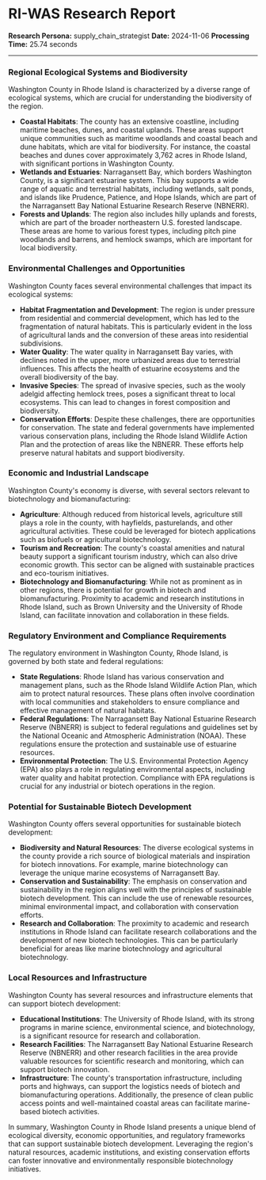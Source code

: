 # RI-WAS Research Report

**Research Persona:** supply_chain_strategist
**Date:** 2024-11-06
**Processing Time:** 25.74 seconds

---

### Regional Ecological Systems and Biodiversity

Washington County in Rhode Island is characterized by a diverse range of ecological systems, which are crucial for understanding the biodiversity of the region.

- **Coastal Habitats**: The county has an extensive coastline, including maritime beaches, dunes, and coastal uplands. These areas support unique communities such as maritime woodlands and coastal beach and dune habitats, which are vital for biodiversity. For instance, the coastal beaches and dunes cover approximately 3,762 acres in Rhode Island, with significant portions in Washington County.
- **Wetlands and Estuaries**: Narragansett Bay, which borders Washington County, is a significant estuarine system. This bay supports a wide range of aquatic and terrestrial habitats, including wetlands, salt ponds, and islands like Prudence, Patience, and Hope Islands, which are part of the Narragansett Bay National Estuarine Research Reserve (NBNERR).
- **Forests and Uplands**: The region also includes hilly uplands and forests, which are part of the broader northeastern U.S. forested landscape. These areas are home to various forest types, including pitch pine woodlands and barrens, and hemlock swamps, which are important for local biodiversity.

### Environmental Challenges and Opportunities

Washington County faces several environmental challenges that impact its ecological systems:

- **Habitat Fragmentation and Development**: The region is under pressure from residential and commercial development, which has led to the fragmentation of natural habitats. This is particularly evident in the loss of agricultural lands and the conversion of these areas into residential subdivisions.
- **Water Quality**: The water quality in Narragansett Bay varies, with declines noted in the upper, more urbanized areas due to terrestrial influences. This affects the health of estuarine ecosystems and the overall biodiversity of the bay.
- **Invasive Species**: The spread of invasive species, such as the wooly adelgid affecting hemlock trees, poses a significant threat to local ecosystems. This can lead to changes in forest composition and biodiversity.
- **Conservation Efforts**: Despite these challenges, there are opportunities for conservation. The state and federal governments have implemented various conservation plans, including the Rhode Island Wildlife Action Plan and the protection of areas like the NBNERR. These efforts help preserve natural habitats and support biodiversity.

### Economic and Industrial Landscape

Washington County's economy is diverse, with several sectors relevant to biotechnology and biomanufacturing:

- **Agriculture**: Although reduced from historical levels, agriculture still plays a role in the county, with hayfields, pasturelands, and other agricultural activities. These could be leveraged for biotech applications such as biofuels or agricultural biotechnology.
- **Tourism and Recreation**: The county's coastal amenities and natural beauty support a significant tourism industry, which can also drive economic growth. This sector can be aligned with sustainable practices and eco-tourism initiatives.
- **Biotechnology and Biomanufacturing**: While not as prominent as in other regions, there is potential for growth in biotech and biomanufacturing. Proximity to academic and research institutions in Rhode Island, such as Brown University and the University of Rhode Island, can facilitate innovation and collaboration in these fields.

### Regulatory Environment and Compliance Requirements

The regulatory environment in Washington County, Rhode Island, is governed by both state and federal regulations:

- **State Regulations**: Rhode Island has various conservation and management plans, such as the Rhode Island Wildlife Action Plan, which aim to protect natural resources. These plans often involve coordination with local communities and stakeholders to ensure compliance and effective management of natural habitats.
- **Federal Regulations**: The Narragansett Bay National Estuarine Research Reserve (NBNERR) is subject to federal regulations and guidelines set by the National Oceanic and Atmospheric Administration (NOAA). These regulations ensure the protection and sustainable use of estuarine resources.
- **Environmental Protection**: The U.S. Environmental Protection Agency (EPA) also plays a role in regulating environmental aspects, including water quality and habitat protection. Compliance with EPA regulations is crucial for any industrial or biotech operations in the region.

### Potential for Sustainable Biotech Development

Washington County offers several opportunities for sustainable biotech development:

- **Biodiversity and Natural Resources**: The diverse ecological systems in the county provide a rich source of biological materials and inspiration for biotech innovations. For example, marine biotechnology can leverage the unique marine ecosystems of Narragansett Bay.
- **Conservation and Sustainability**: The emphasis on conservation and sustainability in the region aligns well with the principles of sustainable biotech development. This can include the use of renewable resources, minimal environmental impact, and collaboration with conservation efforts.
- **Research and Collaboration**: The proximity to academic and research institutions in Rhode Island can facilitate research collaborations and the development of new biotech technologies. This can be particularly beneficial for areas like marine biotechnology and agricultural biotechnology.

### Local Resources and Infrastructure

Washington County has several resources and infrastructure elements that can support biotech development:

- **Educational Institutions**: The University of Rhode Island, with its strong programs in marine science, environmental science, and biotechnology, is a significant resource for research and collaboration.
- **Research Facilities**: The Narragansett Bay National Estuarine Research Reserve (NBNERR) and other research facilities in the area provide valuable resources for scientific research and monitoring, which can support biotech innovation.
- **Infrastructure**: The county's transportation infrastructure, including ports and highways, can support the logistics needs of biotech and biomanufacturing operations. Additionally, the presence of clean public access points and well-maintained coastal areas can facilitate marine-based biotech activities.

In summary, Washington County in Rhode Island presents a unique blend of ecological diversity, economic opportunities, and regulatory frameworks that can support sustainable biotech development. Leveraging the region's natural resources, academic institutions, and existing conservation efforts can foster innovative and environmentally responsible biotechnology initiatives.